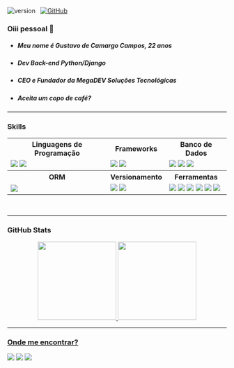 ![version](https://img.shields.io/badge/version-14.06.2022-informational)  &nbsp;
[![GitHub](https://img.shields.io/github/followers/themegazord?label=follow&style=social)](https://github.com/themegazord)&nbsp;


### Oiii pessoal 👋

- #####  Meu nome é Gustavo de Camargo Campos, 22 anos
- ##### Dev Back-end Python/Django
- ##### CEO e Fundador da MegaDEV Soluções Tecnológicas
- ##### Aceita um copo de café? 

---

### Skills

<table>
  <tr>
    <th> Linguagens de Programação </th>
    <th> Frameworks </th>
    <th> Banco de Dados </th>
  </tr>
  <td>
    <img src="https://img.shields.io/badge/Python-3776AB?style=for-the-badge&logo=python&logoColor=white" />
    <img src="https://img.shields.io/badge/C%23-239120?style=for-the-badge&logo=c-sharp&logoColor=white" />
  </td>
  <td>
    <img src="https://img.shields.io/badge/Django-092E20?style=for-the-badge&logo=django&logoColor=white" />
    <img src="https://img.shields.io/badge/Django Rest Framework-092E20?style=for-the-badge&logo=django&logoColor=white" />
  </td>
  <td>
    <img src="https://img.shields.io/badge/MySQL-005C84?style=for-the-badge&logo=mysql&logoColor=white" />
    <img src="https://img.shields.io/badge/Microsoft_SQL_Server-CC2927?style=for-the-badge&logo=microsoft-sql-server&logoColor=white" />
    <img src="https://img.shields.io/badge/PostgreSQL-316192?style=for-the-badge&logo=postgresql&logoColor=white" />
  </td>
  <tr>
    <th>ORM</th>
    <th>Versionamento</th>
    <th>Ferramentas</th>
  </tr>
  <td>
    <img src="https://img.shields.io/badge/Django ORM-092E20?style=for-the-badge&logo=django&logoColor=white" />
  </td>
  <td>
    <img src="https://img.shields.io/badge/Git-F05032?style=for-the-badge&logo=git&logoColor=white" />
    <img src="https://img.shields.io/badge/GitHub-100000?style=for-the-badge&logo=github&logoColor=white" />
  </td>
  <td>
    <img src="https://img.shields.io/badge/Visual_Studio_Code-0078D4?style=for-the-badge&logo=visual%20studio%20code&logoColor=white" />
    <img src="https://img.shields.io/badge/PyCharm-000000.svg?&style=for-the-badge&logo=PyCharm&logoColor=white" />
    <img src="https://img.shields.io/badge/Figma-F24E1E?style=for-the-badge&logo=figma&logoColor=white" />
    <img src="https://img.shields.io/badge/Postman-FF6C37?style=for-the-badge&logo=postman&logoColor=white" />
    <img src="https://img.shields.io/badge/jira-%230A0FFF.svg?style=for-the-badge&logo=jira&logoColor=white" />
    <img src="https://img.shields.io/badge/Rider-000000?style=for-the-badge&logo=Rider&logoColor=white" />
  </td>
</table>


</br>

---

### GitHub Stats

<div align="center">
  <a href="https://github.com/themegazord">
  <img height="180em" src="https://github-readme-stats.vercel.app/api?username=themegazord&show_icons=true&theme=dark&include_all_commits=true&count_private=true"/>
  <img height="180em" src="https://github-readme-stats.vercel.app/api/top-langs/?username=themegazord&layout=compact&langs_count=7&theme=dark"/>
</div>
  
---
  
### Onde me encontrar?
   <div>
 <a href="https://discord.gg/sCrfcFCS" target="_blank"><img src="https://img.shields.io/badge/Discord-7289DA?style=for-the-badge&logo=discord&logoColor=white" target="_blank"></a>
      <a href = "mailto:megad3v@gmail.com"><img src="https://img.shields.io/badge/-Gmail-%23333?style=for-the-badge&logo=gmail&logoColor=white" target="_blank"></a>
  <a href="https://www.linkedin.com/in/gustavo-de-camargo-campos-7464211b6/" target="_blank"><img src="https://img.shields.io/badge/-LinkedIn-%230077B5?style=for-the-badge&logo=linkedin&logoColor=white" target="_blank"></a> 
   </div>

